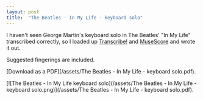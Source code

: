```yaml
---
layout: post
title:  "The Beatles - In My Life - keyboard solo"
---
```


I haven't seen George Martin's keyboard solo in The Beatles' "In My Life"
transcribed correctly, so I loaded up
[Transcribe!](https://www.seventhstring.com/) and
[MuseScore](https://musescore.org) and wrote it out.

Suggested fingerings are included.

[Download as a PDF](/assets/The Beatles - In My Life - keyboard solo.pdf).

[![The Beatles - In My Life keyboard solo](/assets/The Beatles - In My Life - keyboard solo.png)](/assets/The Beatles - In My Life - keyboard solo.pdf).
